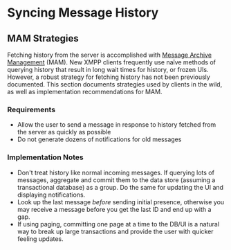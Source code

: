 # Syncing Message History

## MAM Strategies

Fetching history from the server is accomplished with [Message Archive
Management][MAM] (MAM).
New XMPP clients frequently use naïve methods of querying history that result in
long wait times for history, or frozen UIs.
However, a robust strategy for fetching history has not been previously
documented.
This section documents strategies used by clients in the wild, as well as
implementation recommendations for MAM.

### Requirements

- Allow the user to send a message in response to history fetched from the
  server as quickly as possible
- Do not generate dozens of notifications for old messages

### Implementation Notes

- Don't treat history like normal incoming messages.
  If querying lots of messages, aggregate and commit them to the data store
  (assuming a transactional database) as a group.
  Do the same for updating the UI and displaying notifications.
- Look up the last message _before_ sending initial presence, otherwise you
  may receive a message before you get the last ID and end up with a gap.
- If using paging, committing one page at a time to the DB/UI is a natural way
  to break up large transactions and provide the user with quicker feeling
  updates.

[MAM]: https://xmpp.org/extensions/xep-0313.html
